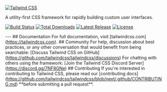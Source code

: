   [![Tailwind CSS](https://raw.githubusercontent.com/tailwindlabs/tailwindcss/HEAD/.github/logo-light.svg)](https://tailwindcss.com/)

A utility-first CSS framework for rapidly building custom user interfaces.

[![Build Status](https://img.shields.io/github/actions/workflow/status/tailwindlabs/tailwindcss/ci.yml?branch=next)](https://github.com/tailwindlabs/tailwindcss/actions) [![Total Downloads](https://img.shields.io/npm/dt/tailwindcss.svg)](https://www.npmjs.com/package/tailwindcss) [![Latest Release](https://img.shields.io/npm/v/tailwindcss.svg)](https://github.com/tailwindcss/tailwindcss/releases) [![License](https://img.shields.io/npm/l/tailwindcss.svg)](https://github.com/tailwindcss/tailwindcss/blob/master/LICENSE)

\--- ## Documentation For full documentation, visit \[tailwindcss.com\](https://tailwindcss.com). ## Community For help, discussion about best practices, or any other conversation that would benefit from being searchable: \[Discuss Tailwind CSS on GitHub\](https://github.com/tailwindcss/tailwindcss/discussions) For chatting with others using the framework: \[Join the Tailwind CSS Discord Server\](https://discord.gg/7NF8GNe) ## Contributing If you're interested in contributing to Tailwind CSS, please read our \[contributing docs\](https://github.com/tailwindcss/tailwindcss/blob/next/.github/CONTRIBUTING.md) \*\*before submitting a pull request\*\*.
